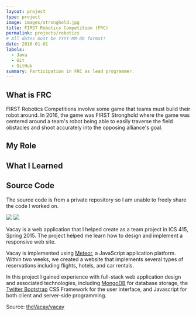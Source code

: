 ```yaml
---
layout: project
type: project
image: images/stronghold.jpg
title: FIRST Robotics Competition (FRC)
permalink: projects/robotics
# All dates must be YYYY-MM-DD format!
date: 2016-01-01
labels:
  - Java
  - Git
  - GitHub
summary: Participation in FRC as lead programmer.
---
```


## What is FRC
FIRST Robotics Competitions involve some game that teams must build their robot around. In 2016, the game was FIRST Stronghold where the game was centered around a team's robot being able to easily traverse the field obstacles and shoot accurately into the opposing alliance's goal. 

## My Role

## What I Learned

## Source Code
The source code is from a private repository so I am unable to freely share the code I worked on. 

<img class="ui medium right floated rounded image" src="../images/first-stronghold.png">

<img class="ui medium right floated rounded image" src="../images/vacay-home-page.png">

Vacay is a web application that I helped create as a team project in ICS 415, Spring 2015. The project helped me learn how to design and implement a responsive web site.

Vacay is implemented using [Meteor](http://meteor.com), a JavaScript application platform. Within two weeks, we created a website that implements several types of reservations including flights, hotels, and car rentals.

In this project I gained experience with full-stack web application design and associated technologies, including [MongoDB](http://mongodb.com) for database storage, the [Twitter Bootstrap](http://getbootstrap.com/) CSS Framework for the user interface, and Javascript for both client and server-side programming. 
 
Source: <a href="https://github.com/theVacay/vacay"><i class="large github icon"></i>theVacay/vacay</a>
